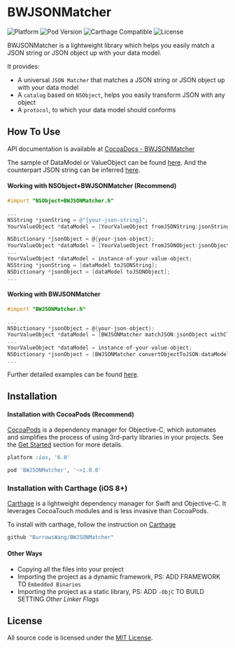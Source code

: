 BWJSONMatcher
=========
![Platform](https://img.shields.io/badge/platform-iOS-brightgreen.svg)
![Pod Version](https://img.shields.io/badge/pod-v1.0.1-orange.svg)
![Carthage Compatible](https://img.shields.io/badge/Carthage-compatible-4BC51D.svg)
![License](https://img.shields.io/badge/license-MIT-blue.svg)

BWJSONMatcher is a lightweight library which helps you easily match a JSON string or JSON object up with your data model.

It provides:

- A universal `JSON Matcher` that matches a JSON string or JSON object up with your data model
- A `catalog` based on `NSObject`, helps you easily transform JSON with any object
- A `protocol`, to which your data model should conforms

How To Use
----------
API documentation is available at [CocoaDocs - BWJSONMatcher](http://cocoadocs.org/docsets/BWJSONMatcher/)

The sample of DataModel or ValueObject can be found [here](https://github.com/BurrowsWang/BWJSONMatcher/blob/master/BWJSONMatcherTests/BWJSONMatcherTestModel.h). And the counterpart JSON string can be inferred [here](https://github.com/BurrowsWang/BWJSONMatcher/blob/master/BWJSONMatcherTests/BWJSONMatcherTests.m#L52).

#### Working with NSObject+BWJSONMatcher (Recommend)
```objective-c
#import "NSObject+BWJSONMatcher.h"

...
NSString *jsonString = @"{your-json-string}";
YourValueObject *dataModel = [YourValueObject fromJSONString:jsonString];

NSDictionary *jsonObject = @{your-json-object};
YourValueObject *dataModel = [YourValueObject fromJSONObject:jsonObject];
...
YourValueObject *dataModel = instance-of-your-value-object;
NSString *jsonString = [dataModel toJSONString];
NSDictionary *jsonObject = [dataModel toJSONObject];
...

```

#### Working with BWJSONMatcher
```objective-c
#import "BWJSONMatcher.h"

...
NSDictionary *jsonObject = @{your-json-object};
YourValueObject *dataModel = [BWJSONMatcher matchJSON:jsonObject withClass:[YourValueObject class]];
...
YourValueObject *dataModel = instance-of-your-value-object;
NSDictionary *jsonObject = [BWJSONMatcher convertObjectToJSON:dataModel];
...

```

Further detailed examples can be found [here](https://github.com/BurrowsWang/BWJSONMatcher/blob/master/BWJSONMatcherTests/BWJSONMatcherTests.m#L87).

Installation
------------
#### Installation with CocoaPods (Recommend)

[CocoaPods](http://cocoapods.org/) is a dependency manager for Objective-C, which automates and simplifies the process of using 3rd-party libraries in your projects. See the [Get Started](http://cocoapods.org/#get_started) section for more details.

```ruby
platform :ios, '6.0'

pod 'BWJSONMatcher', '~>1.0.0'
```

### Installation with Carthage (iOS 8+)

[Carthage](https://github.com/Carthage/Carthage) is a lightweight dependency manager for Swift and Objective-C. It leverages CocoaTouch modules and is less invasive than CocoaPods.

To install with carthage, follow the instruction on [Carthage](https://github.com/Carthage/Carthage)

```ruby
github "BurrowsWang/BWJSONMatcher"
```

#### Other Ways
- Copying all the files into your project
- Importing the project as a dynamic framework, PS: ADD FRAMEWORK TO `Embedded Binaries`
- Importing the project as a static library, PS: ADD `-ObjC` TO BUILD SETTING _Other Linker Flags_

License
-------------------
All source code is licensed under the [MIT License](https://github.com/BurrowsWang/BWJSONMatcher/blob/master/LICENSE).
